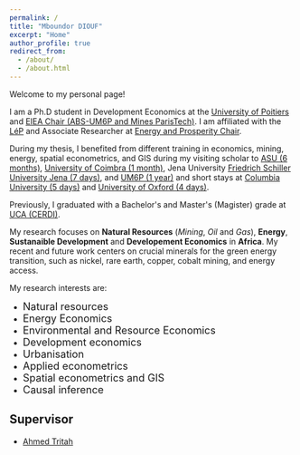 ```yaml
---
permalink: /
title: "Mboundor DIOUF"
excerpt: "Home"
author_profile: true
redirect_from: 
  - /about/
  - /about.html
---
```


Welcome to my personal page!

I am a Ph.D student in Development Economics at the [University of Poitiers](https://www.univ-poitiers.fr/) and [EIEA Chair (ABS-UM6P and Mines ParisTech)](https://www.cerna.minesparis.psl.eu/Recherche/EIEA/). I am affiliated with the [LéP](https://lep.labo.univ-poitiers.fr/accueil/les-membres/diouf-mboundor/) and Associate Researcher at [Energy and Prosperity Chair](http://www.chair-energy-prosperity.org/en/category/research-fellows-1/mboundor-diouf-en/).

During my thesis, I benefited from different training in economics, mining, energy, spatial econometrics, and GIS during my visiting scholar to [ASU (6 months)](https://www.asu.edu/), [University of Coimbra (1 month)](https://www.uc.pt/en/), Jena University [Friedrich Schiller University Jena (7 days)](https://www.uni-jena.de/en), and [UM6P (1 year)](https://www.um6p.ma/) and short stays at [Columbia University (5 days)](https://www.columbia.edu/) and  [University of Oxford (4 days)](https://www.ox.ac.uk/).

Previously, I graduated with a Bachelor's and Master's (Magister) grade at [UCA (CERDI)](https://cerdi.uca.fr/#/admin).

My research focuses on **Natural Resources** (*Mining*, *Oil* and *Gas*), **Energy**, **Sustanaible Development** and **Developement Economics** in **Africa**. 
My recent and future work centers on crucial minerals for the green energy transition, such as nickel, rare earth, copper, cobalt mining, and energy access.

My research interests are:
- <font size="4">Natural resources</font>
- <font size="4">Energy Economics</font>
- <font size="4">Environmental and Resource Economics</font>
- <font size="4">Development economics</font>
- <font size="4">Urbanisation</font>
- <font size="4">Applied econometrics</font>
- <font size="4">Spatial econometrics and GIS</font>
- <font size="4">Causal inference</font>

Supervisor
-----------
- [Ahmed Tritah](https://sites.google.com/site/ahmtritah/)

